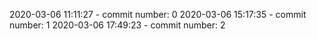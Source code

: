 2020-03-06 11:11:27 - commit number: 0
2020-03-06 15:17:35 - commit number: 1
2020-03-06 17:49:23 - commit number: 2
